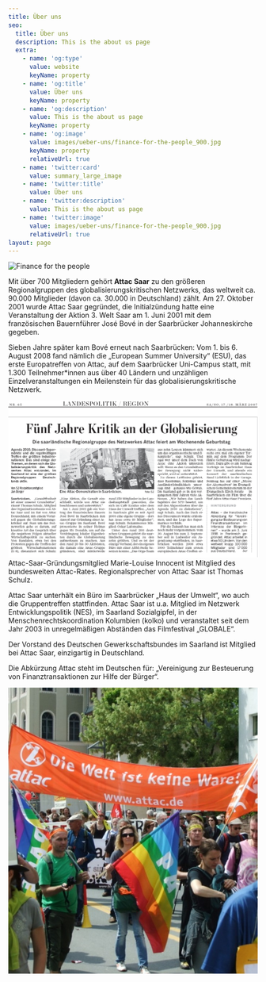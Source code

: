 ```yaml
---
title: Über uns
seo:
  title: Über uns
  description: This is the about us page
  extra:
    - name: 'og:type'
      value: website
      keyName: property
    - name: 'og:title'
      value: Über uns
      keyName: property
    - name: 'og:description'
      value: This is the about us page
      keyName: property
    - name: 'og:image'
      value: images/ueber-uns/finance-for-the-people_900.jpg
      keyName: property
      relativeUrl: true
    - name: 'twitter:card'
      value: summary_large_image
    - name: 'twitter:title'
      value: Über uns
    - name: 'twitter:description'
      value: This is the about us page
    - name: 'twitter:image'
      value: images/ueber-uns/finance-for-the-people_900.jpg
      relativeUrl: true
layout: page
---
```

![Finance for the people](images/finance-for-the-people\_900.jpg)

Mit über 700 Mitgliedern gehört **Attac Saar** zu den größeren Regionalgruppen des globalisierungskritischen Netzwerks, das weltweit ca. 90.000 Mitglieder (davon ca. 30.000 in Deutschland) zählt. Am 27. Oktober 2001 wurde Attac Saar gegründet, die Initialzündung hatte eine Veranstaltung der Aktion 3. Welt Saar am 1. Juni 2001 mit dem französischen Bauernführer José Bové in der Saarbrücker Johanneskirche gegeben. 

Sieben Jahre später kam Bové erneut nach Saarbrücken: Vom 1. bis 6. August 2008 fand nämlich die „European Summer University“ (ESU), das erste Europatreffen von Attac, auf dem Saarbrücker Uni-Campus statt, mit 1.300 Teilnehmer\*innen aus über 40 Ländern und unzähligen Einzelveranstaltungen ein Meilenstein für das globalisierungskritische Netzwerk.



![](images/5-jahre-attac.png)Attac-Saar-Gründungsmitglied Marie-Louise Innocent ist Mitglied des bundesweiten Attac-Rates. Regionalsprecher von Attac Saar ist Thomas Schulz. 

Attac Saar unterhält ein Büro im Saarbrücker „Haus der Umwelt“, wo auch die Gruppentreffen stattfinden. Attac Saar ist u.a. Mitglied im Netzwerk Entwicklungspolitik (NES), im Saarland Sozialgipfel, in der Menschenrechtskoordination Kolumbien (kolko) und veranstaltet seit dem Jahr 2003 in unregelmäßigen Abständen das Filmfestival „GLOBALE“. 

Der Vorstand des Deutschen Gewerkschaftsbundes im Saarland ist Mitglied bei Attac Saar, einzigartig in Deutschland.

Die Abkürzung Attac steht im Deutschen für: „Vereinigung zur Besteuerung von Finanztransaktionen zur Hilfe der Bürger“.

![Demo Welt ist keine Ware](images/weltkeineware.jpeg)
